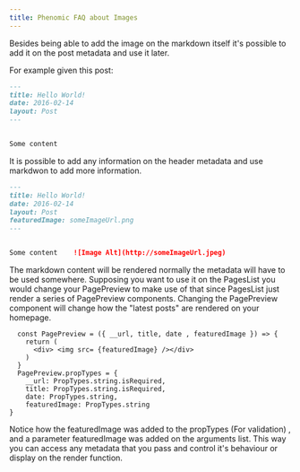 ```yaml
---
title: Phenomic FAQ about Images 
---
```

Besides being able to add the image on the markdown itself it's possible to add it on the post metadata and use it later.

For example given this post:
```markdown
---
title: Hello World!
date: 2016-02-14
layout: Post
---


Some content
```

It is possible to add any information on the header metadata and use markdwon to add more information.
```markdown
---
title: Hello World!
date: 2016-02-14
layout: Post
featuredImage: someImageUrl.png
---


Some content    ![Image Alt](http://someImageUrl.jpeg)
```

The markdown content will be rendered normally the metadata will have to be used somewhere. Supposing you want to use it on the PagesList you would change your PagePreview to make use of that since PagesList just render a series of PagePreview components. Changing the PagePreview component will change how the "latest posts" are rendered on your homepage.

```es6
  const PagePreview = ({ __url, title, date , featuredImage }) => {
    return (
      <div> <img src= {featuredImage} /></div>
    )
  }
  PagePreview.propTypes = {
    __url: PropTypes.string.isRequired,
    title: PropTypes.string.isRequired,
    date: PropTypes.string,
    featuredImage: PropTypes.string
}

```

Notice how the featuredImage was added to the propTypes (For validation) , and a parameter featuredImage was added on the arguments list.
This way you can access any metadata that you pass and control it's behaviour or display on the render function.
